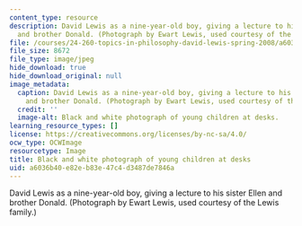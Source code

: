 ```yaml
---
content_type: resource
description: David Lewis as a nine-year-old boy, giving a lecture to his sister Ellen
  and brother Donald. (Photograph by Ewart Lewis, used courtesy of the Lewis family.)
file: /courses/24-260-topics-in-philosophy-david-lewis-spring-2008/a6036b40e82eb83e47c4d3487de7846a_24-260s08-th.jpg
file_size: 8672
file_type: image/jpeg
hide_download: true
hide_download_original: null
image_metadata:
  caption: David Lewis as a nine-year-old boy, giving a lecture to his sister Ellen
    and brother Donald. (Photograph by Ewart Lewis, used courtesy of the Lewis family.)
  credit: ''
  image-alt: Black and white photograph of young children at desks.
learning_resource_types: []
license: https://creativecommons.org/licenses/by-nc-sa/4.0/
ocw_type: OCWImage
resourcetype: Image
title: Black and white photograph of young children at desks
uid: a6036b40-e82e-b83e-47c4-d3487de7846a
---
```

David Lewis as a nine-year-old boy, giving a lecture to his sister Ellen and brother Donald. (Photograph by Ewart Lewis, used courtesy of the Lewis family.)